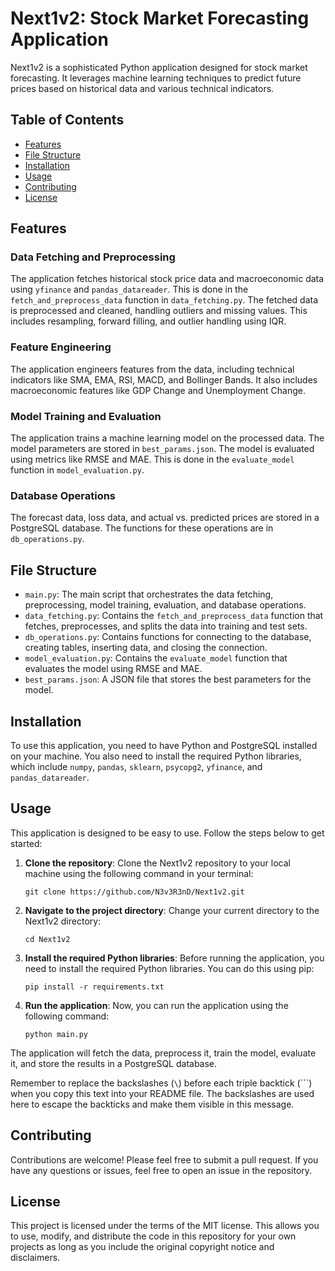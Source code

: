 # Next1v2: Stock Market Forecasting Application

Next1v2 is a sophisticated Python application designed for stock market forecasting. It leverages machine learning techniques to predict future prices based on historical data and various technical indicators.

## Table of Contents

- [Features](#features)
- [File Structure](#file-structure)
- [Installation](#installation)
- [Usage](#usage)
- [Contributing](#contributing)
- [License](#license)

## Features

### Data Fetching and Preprocessing

The application fetches historical stock price data and macroeconomic data using `yfinance` and `pandas_datareader`. This is done in the `fetch_and_preprocess_data` function in `data_fetching.py`. The fetched data is preprocessed and cleaned, handling outliers and missing values. This includes resampling, forward filling, and outlier handling using IQR.

### Feature Engineering

The application engineers features from the data, including technical indicators like SMA, EMA, RSI, MACD, and Bollinger Bands. It also includes macroeconomic features like GDP Change and Unemployment Change.

### Model Training and Evaluation

The application trains a machine learning model on the processed data. The model parameters are stored in `best_params.json`. The model is evaluated using metrics like RMSE and MAE. This is done in the `evaluate_model` function in `model_evaluation.py`.

### Database Operations

The forecast data, loss data, and actual vs. predicted prices are stored in a PostgreSQL database. The functions for these operations are in `db_operations.py`.

## File Structure

- `main.py`: The main script that orchestrates the data fetching, preprocessing, model training, evaluation, and database operations.
- `data_fetching.py`: Contains the `fetch_and_preprocess_data` function that fetches, preprocesses, and splits the data into training and test sets.
- `db_operations.py`: Contains functions for connecting to the database, creating tables, inserting data, and closing the connection.
- `model_evaluation.py`: Contains the `evaluate_model` function that evaluates the model using RMSE and MAE.
- `best_params.json`: A JSON file that stores the best parameters for the model.

## Installation

To use this application, you need to have Python and PostgreSQL installed on your machine. You also need to install the required Python libraries, which include `numpy`, `pandas`, `sklearn`, `psycopg2`, `yfinance`, and `pandas_datareader`.

## Usage

This application is designed to be easy to use. Follow the steps below to get started:

1. **Clone the repository**: Clone the Next1v2 repository to your local machine using the following command in your terminal:

    `
    git clone https://github.com/N3v3R3nD/Next1v2.git
    `

2. **Navigate to the project directory**: Change your current directory to the Next1v2 directory:

    `
    cd Next1v2
   `

3. **Install the required Python libraries**: Before running the application, you need to install the required Python libraries. You can do this using pip:

    `
    pip install -r requirements.txt
    `

4. **Run the application**: Now, you can run the application using the following command:

    `
    python main.py
    `

The application will fetch the data, preprocess it, train the model, evaluate it, and store the results in a PostgreSQL database.

Remember to replace the backslashes (`\`) before each triple backtick (```) when you copy this text into your README file. The backslashes are used here to escape the backticks and make them visible in this message.


## Contributing


Contributions are welcome! Please feel free to submit a pull request. If you have any questions or issues, feel free to open an issue in the repository.


## License

This project is licensed under the terms of the MIT license. This allows you to use, modify, and distribute the code in this repository for your own projects as long as you include the original copyright notice and disclaimers.

